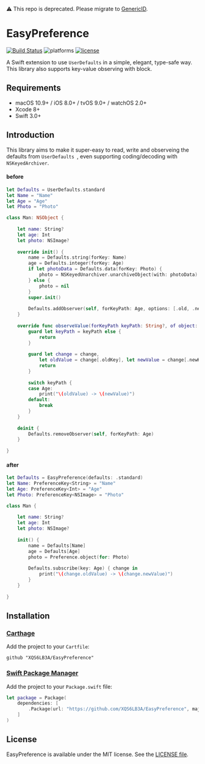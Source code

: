 ⚠️ This repo is deprecated. Please migrate to [GenericID](https://github.com/ddddxxx/GenericID).

# EasyPreference

[![Build Status](https://travis-ci.org/XQS6LB3A/EasyPreference.svg?branch=master)](https://travis-ci.org/XQS6LB3A/EasyPreference)
![platforms](https://img.shields.io/badge/platforms-macOS%20%7C%20iOS%20%7C%20tvOS%20%7C%20watchOS-lightgrey.svg)
[![license](https://img.shields.io/badge/license-MIT-blue.svg)](LICENSE)

A Swift extension to use `UserDefaults` in a simple, elegant, type-safe way. This library also supports key-value observing with block.

## Requirements

- macOS 10.9+ / iOS 8.0+ / tvOS 9.0+ / watchOS 2.0+
- Xcode 8+
- Swift 3.0+

## Introduction

This library aims to make it super-easy to read, write and observeing the defaults from `UserDefaults `, even supporting coding/decoding with `NSKeyedArchiver`.

#### before
```swift
let Defaults = UserDefaults.standard
let Name = "Name"
let Age = "Age"
let Photo = "Photo"

class Man: NSObject {
    
    let name: String?
    let age: Int
    let photo: NSImage?
    
    override init() {
        name = Defaults.string(forKey: Name)
        age = Defaults.integer(forKey: Age)
        if let photoData = Defaults.data(forKey: Photo) {
            photo = NSKeyedUnarchiver.unarchiveObject(with: photoData) as? NSImage
        } else {
            photo = nil
        }
        super.init()
        
        Defaults.addObserver(self, forKeyPath: Age, options: [.old, .new], context: nil)
    }
    
    override func observeValue(forKeyPath keyPath: String?, of object: Any?, change: [NSKeyValueChangeKey : Any]?, context: UnsafeMutableRawPointer?) {
        guard let keyPath = keyPath else {
            return
        }
        
        guard let change = change,
            let oldValue = change[.oldKey], let newValue = change[.newKey] else {
            return
        }
        
        switch keyPath {
        case Age:
            print("\(oldValue) -> \(newValue)")
        default:
            break
        }
    }
    
    deinit {
        Defaults.removeObserver(self, forKeyPath: Age)
    }
    
}
```

#### after
```swift
let Defaults = EasyPreference(defaults: .standard)
let Name: PreferenceKey<String> = "Name"
let Age: PreferenceKey<Int> = "Age"
let Photo: PreferenceKey<NSImage> = "Photo"

class Man {
    
    let name: String?
    let age: Int
    let photo: NSImage?
    
    init() {
        name = Defaults[Name]
        age = Defaults[Age]
        photo = Preference.object(for: Photo)
        
        Defaults.subscribe(key: Age) { change in
            print("\(change.oldValue) -> \(change.newValue)")
        }
    }
    
}
```

## Installation

### [Carthage](https://github.com/Carthage/Carthage)

Add the project to your `Cartfile`:

```
github "XQS6LB3A/EasyPreference"
```

### [Swift Package Manager](https://github.com/apple/swift-package-manager)

Add the project to your `Package.swift` file:

```swift
let package = Package(
    dependencies: [
        .Package(url: "https://github.com/XQS6LB3A/EasyPreference", majorVersion: 0)
    ]
)
```

## License

EasyPreference is available under the MIT license. See the [LICENSE file](LICENSE).
